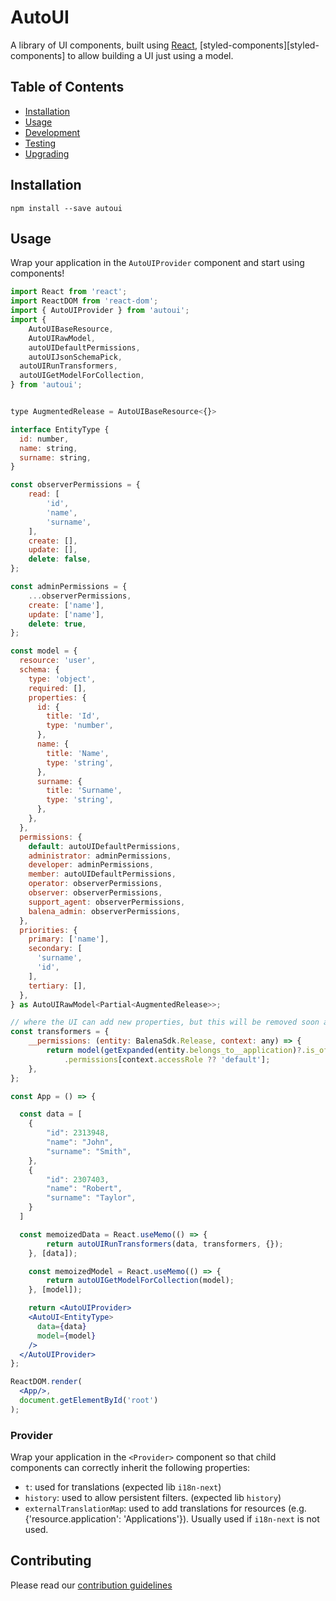 # AutoUI

A library of UI components, built using [React][react], [styled-components][styled-components] to allow building a UI just using a model.

## Table of Contents

* [Installation](#installation)
* [Usage](#usage)
* [Development](#development)
* [Testing](#testing)
* [Upgrading](#testing)

## Installation

```
npm install --save autoui
```

## Usage

Wrap your application in the `AutoUIProvider` component and start using components!

```jsx
import React from 'react';
import ReactDOM from 'react-dom';
import { AutoUIProvider } from 'autoui';
import {
	AutoUIBaseResource,
	AutoUIRawModel,
	autoUIDefaultPermissions,
	autoUIJsonSchemaPick,
  autoUIRunTransformers,
  autoUIGetModelForCollection,
} from 'autoui';


type AugmentedRelease = AutoUIBaseResource<{}>

interface EntityType {
  id: number,
  name: string,
  surname: string,
}

const observerPermissions = {
	read: [
		'id',
		'name',
		'surname',
	],
	create: [],
	update: [],
	delete: false,
};

const adminPermissions = {
	...observerPermissions,
	create: ['name'],
	update: ['name'],
	delete: true,
};

const model = {
  resource: 'user',
  schema: {
    type: 'object',
    required: [],
    properties: {
      id: {
        title: 'Id',
        type: 'number',
      },
      name: {
        title: 'Name',
        type: 'string',
      },
      surname: {
        title: 'Surname',
        type: 'string',
      },
    },
  },
  permissions: {
    default: autoUIDefaultPermissions,
    administrator: adminPermissions,
    developer: adminPermissions,
    member: autoUIDefaultPermissions,
    operator: observerPermissions,
    observer: observerPermissions,
    support_agent: observerPermissions,
    balena_admin: observerPermissions,
  },
  priorities: {
    primary: ['name'],
    secondary: [
      'surname',
      'id',
    ],
    tertiary: [],
  },
} as AutoUIRawModel<Partial<AugmentedRelease>>;

// where the UI can add new properties, but this will be removed soon as everything should live in the model
const transformers = {
	__permissions: (entity: BalenaSdk.Release, context: any) => {
		return model(getExpanded(entity.belongs_to__application)?.is_of__class!)
			.permissions[context.accessRole ?? 'default'];
	},
};

const App = () => {

  const data = [
    {
        "id": 2313948,
        "name": "John",
        "surname": "Smith",
    },
    {
        "id": 2307403,
        "name": "Robert",
        "surname": "Taylor",
    }
  ]

  const memoizedData = React.useMemo(() => {
		return autoUIRunTransformers(data, transformers, {});
	}, [data]);

	const memoizedModel = React.useMemo(() => {
		return autoUIGetModelForCollection(model);
	}, [model]);

	return <AutoUIProvider>
    <AutoUI<EntityType>
      data={data}
      model={model}
    />
  </AutoUIProvider>
};

ReactDOM.render(
  <App/>,
  document.getElementById('root')
);
```

### Provider

Wrap your application in the `<Provider>` component so that child components can correctly inherit the following properties: 
  - `t`: used for translations (expected lib `i18n-next`)
  - `history`: used to allow persistent filters. (expected lib `history`)
  - `externalTranslationMap`: used to add translations for resources (e.g. {'resource.application': 'Applications'}). Usually used if `i18n-next` is not used.

## Contributing

Please read our [contribution guidelines](docs/CONTRIBUTING.md)

[react]:https://reactjs.org/
[i18n-next]:https://react.i18next.com/
[history]:https://v5.reactrouter.com/web/api/history
